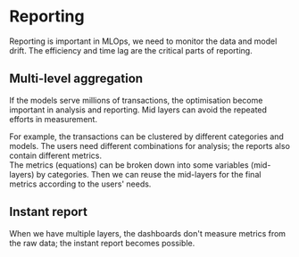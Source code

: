 # Reporting
Reporting is important in MLOps, we need to monitor the data and model drift.
The efficiency and time lag are the critical parts of reporting.

## Multi-level aggregation
If the models serve millions of transactions, the optimisation become important in analysis and reporting. Mid layers can avoid the repeated efforts in measurement.<br>

For example, the transactions can be clustered by different categories and models. The users need different combinations for analysis; the reports also contain different metrics.<br>
The metrics (equations) can be broken down into some variables (mid-layers) by categories. Then we can reuse the mid-layers for the final metrics according to the users' needs.

## Instant report
When we have multiple layers, the dashboards don't measure metrics from the raw data; the instant report becomes possible.
